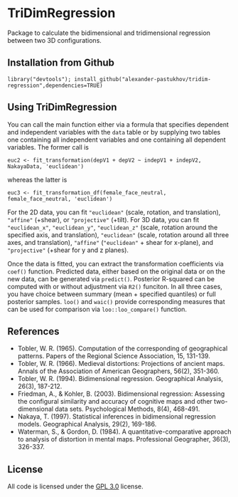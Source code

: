 # TriDimRegression

Package to calculate the bidimensional and tridimensional regression between two 3D configurations.

## Installation from Github
```
library("devtools"); install_github("alexander-pastukhov/tridim-regression",dependencies=TRUE)
```
## Using TriDimRegression

You can call the main function either via a formula that specifies dependent and independent variables with the `data` table or by supplying two tables one containing all independent variables and one containing all dependent variables. The former call is
```
euc2 <- fit_transformation(depV1 + depV2 ~ indepV1 + indepV2, NakayaData, 'euclidean')
```
whereas the latter is 
```
euc3 <- fit_transformation_df(female_face_neutral, female_face_neutral, 'euclidean')
```

For the 2D data, you can fit `"euclidean"` (scale, rotation, and translation), `"affine"` (+shear), or `"projective"` (+tilt). For 3D data, you can fit `"euclidean_x"`, `"euclidean_y"`, `"euclidean_z"` (scale, rotation around the specified axis, and translation), `"euclidean"` (scale, rotation around all three axes, and translation), `"affine"` (`"euclidean"` + shear for x-plane), and `"projective"` (+shear for y and z planes).

Once the data is fitted, you can extract the transformation coefficients via `coef()` function. Predicted data, either based on the original data or on the new data, can be generated via `predict()`. Posterior R-squared can be computed with or without adjustment via `R2()` funciton. In all three cases, you have choice between summary (mean + specified quantiles) or full posterior samples. `loo()` and `waic()` provide corresponding measures that can be used for comparison via `loo::loo_compare()` function.

## References

-   Tobler, W. R. (1965). Computation of the corresponding of geographical patterns. Papers of the Regional Science Association, 15, 131-139.
-   Tobler, W. R. (1966). Medieval distortions: Projections of ancient maps. Annals of the Association of American Geographers, 56(2), 351-360.
-   Tobler, W. R. (1994). Bidimensional regression. Geographical Analysis, 26(3), 187-212.
-   Friedman, A., & Kohler, B. (2003). Bidimensional regression: Assessing the configural similarity and accuracy of cognitive maps and other two-dimensional data sets. Psychological Methods, 8(4), 468-491.
-   Nakaya, T. (1997). Statistical inferences in bidimensional regression models. Geographical Analysis, 29(2), 169-186.
-   Waterman, S., & Gordon, D. (1984). A quantitative-comparative approach to analysis of distortion in mental maps. Professional Geographer, 36(3), 326-337.

## License

All code is licensed under the [GPL 3.0](https://opensource.org/licenses/GPL-3.0) license.
